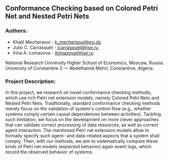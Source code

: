 ##  Conformance Checking based on Colored Petri Net and Nested Petri Nets

### Authors:

- Khalil Mecheraoui - k_mecheraoui@esi.dz
- Julio C. Carrasquel - jcarrasquel@hse.ru
- Irina A. Lomazova - ilomazova@hse.ru

National Research University Higher School of Economics, Moscow, Russia.<br>
University of Constantine 2 — Abdelhamid Mehri, Constantine, Algeria.

### Project Description:

In this project, we research on novel conformance checking methods, which
use rich Petri net extension models, namely Colored Petri Nets and Nested Petri Nets.
Traditionally, standard conformance checking methods merely focus on the validation of system's control-flow
(e.g., whether systems comply certain causal dependences between activities). Tackling such limitation, we focus
on the development on more clever approaches that can validate correct processing of data resources, as well
as correct agent interaction. The mentioned Petri net extension models allow to formally specify such agent- and
data-related aspects that a system shall comply. Then, with our methods, we aim to sistematically compare these kinds of 
Petri net models (expected behavior) again event logs, which record the observed behavior of systems. 
